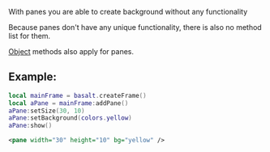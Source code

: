 With panes you are able to create background without any functionality

Because panes don't have any unique functionality, there is also no method list for them. 

[Object](objects/Object.md) methods also apply for panes.

## Example:

```lua
local mainFrame = basalt.createFrame()
local aPane = mainFrame:addPane()
aPane:setSize(30, 10)
aPane:setBackground(colors.yellow)
aPane:show()
```
```xml
<pane width="30" height="10" bg="yellow" />
```